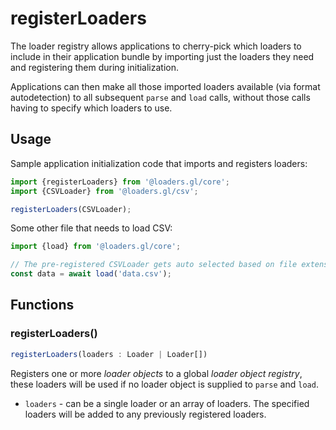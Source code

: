 # registerLoaders

The loader registry allows applications to cherry-pick which loaders to include in their application bundle by importing just the loaders they need and registering them during initialization.

Applications can then make all those imported loaders available (via format autodetection) to all subsequent `parse` and `load` calls, without those calls having to specify which loaders to use.

## Usage

Sample application initialization code that imports and registers loaders:

```typescript
import {registerLoaders} from '@loaders.gl/core';
import {CSVLoader} from '@loaders.gl/csv';

registerLoaders(CSVLoader);
```

Some other file that needs to load CSV:

```typescript
import {load} from '@loaders.gl/core';

// The pre-registered CSVLoader gets auto selected based on file extension...
const data = await load('data.csv');
```

## Functions

### registerLoaders()

```typescript
registerLoaders(loaders : Loader | Loader[])
```

Registers one or more _loader objects_ to a global _loader object registry_, these loaders will be used if no loader object is supplied to `parse` and `load`.

- `loaders` - can be a single loader or an array of loaders. The specified loaders will be added to any previously registered loaders.
